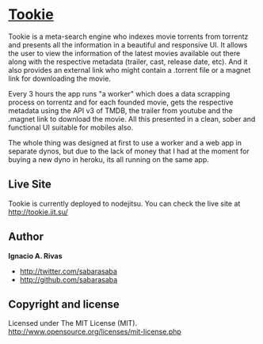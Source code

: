 [Tookie](http://tookie.jit.su/)
=================

Tookie is a meta-search engine who indexes movie torrents from torrentz and presents all the information in a beautiful and responsive UI. It allows the user to view the information of the latest movies available out there along with the respective metadata (trailer, cast, release date, etc). And it also provides an external link who might contain a .torrent file or a magnet link for downloading the movie.

Every 3 hours the app runs "a worker" which does a data scrapping process on torrentz and for each founded movie, gets the respective metadata using the API v3 of TMDB, the trailer from youtube and the .magnet link to download the movie. All this presented in a clean, sober and functional UI suitable for mobiles also.

The whole thing was designed at first to use a worker and a web app in separate dynos, but due to the lack of money that I had at the moment for buying a new dyno in heroku, its all running on the same app. 

Live Site
---------

Tookie is currently deployed to nodejitsu. You can check the live site at http://tookie.jit.su/

Author
-------

**Ignacio A. Rivas**

+ http://twitter.com/sabarasaba
+ http://github.com/sabarasaba

Copyright and license
---------------------

Licensed under The MIT License (MIT). http://www.opensource.org/licenses/mit-license.php